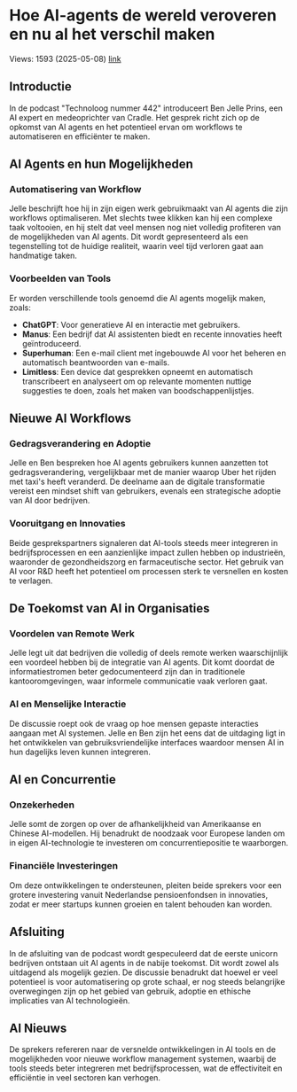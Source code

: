 # Hoe AI-agents de wereld veroveren en nu al het verschil maken
Views: 1593 (2025-05-08) [link](https://www.youtube.com/watch?v=1mK1CZ5d_io)


 ## Introductie
In de podcast "Technoloog nummer 442" introduceert Ben Jelle Prins, een AI expert en medeoprichter van Cradle. Het gesprek richt zich op de opkomst van AI agents en het potentieel ervan om workflows te automatiseren en efficiënter te maken.

## AI Agents en hun Mogelijkheden
### Automatisering van Workflow
Jelle beschrijft hoe hij in zijn eigen werk gebruikmaakt van AI agents die zijn workflows optimaliseren. Met slechts twee klikken kan hij een complexe taak voltooien, en hij stelt dat veel mensen nog niet volledig profiteren van de mogelijkheden van AI agents. Dit wordt gepresenteerd als een tegenstelling tot de huidige realiteit, waarin veel tijd verloren gaat aan handmatige taken.

### Voorbeelden van Tools
Er worden verschillende tools genoemd die AI agents mogelijk maken, zoals:
- **ChatGPT**: Voor generatieve AI en interactie met gebruikers.
- **Manus**: Een bedrijf dat AI assistenten biedt en recente innovaties heeft geïntroduceerd.
- **Superhuman**: Een e-mail client met ingebouwde AI voor het beheren en automatisch beantwoorden van e-mails.
- **Limitless**: Een device dat gesprekken opneemt en automatisch transcribeert en analyseert om op relevante momenten nuttige suggesties te doen, zoals het maken van boodschappenlijstjes.

## Nieuwe AI Workflows
### Gedragsverandering en Adoptie
Jelle en Ben bespreken hoe AI agents gebruikers kunnen aanzetten tot gedragsverandering, vergelijkbaar met de manier waarop Uber het rijden met taxi's heeft veranderd. De deelname aan de digitale transformatie vereist een mindset shift van gebruikers, evenals een strategische adoptie van AI door bedrijven. 

### Vooruitgang en Innovaties
Beide gesprekspartners signaleren dat AI-tools steeds meer integreren in bedrijfsprocessen en een aanzienlijke impact zullen hebben op industrieën, waaronder de gezondheidszorg en farmaceutische sector. Het gebruik van AI voor R&D heeft het potentieel om processen sterk te versnellen en kosten te verlagen.

## De Toekomst van AI in Organisaties
### Voordelen van Remote Werk
Jelle legt uit dat bedrijven die volledig of deels remote werken waarschijnlijk een voordeel hebben bij de integratie van AI agents. Dit komt doordat de informatiestromen beter gedocumenteerd zijn dan in traditionele kantooromgevingen, waar informele communicatie vaak verloren gaat.

### AI en Menselijke Interactie
De discussie roept ook de vraag op hoe mensen gepaste interacties aangaan met AI systemen. Jelle en Ben zijn het eens dat de uitdaging ligt in het ontwikkelen van gebruiksvriendelijke interfaces waardoor mensen AI in hun dagelijks leven kunnen integreren. 

## AI en Concurrentie
### Onzekerheden
Jelle somt de zorgen op over de afhankelijkheid van Amerikaanse en Chinese AI-modellen. Hij benadrukt de noodzaak voor Europese landen om in eigen AI-technologie te investeren om concurrentiepositie te waarborgen.

### Financiële Investeringen
Om deze ontwikkelingen te ondersteunen, pleiten beide sprekers voor een grotere investering vanuit Nederlandse pensioenfondsen in innovaties, zodat er meer startups kunnen groeien en talent behouden kan worden.

## Afsluiting
In de afsluiting van de podcast wordt gespeculeerd dat de eerste unicorn bedrijven ontstaan uit AI agents in de nabije toekomst. Dit wordt zowel als uitdagend als mogelijk gezien. De discussie benadrukt dat hoewel er veel potentieel is voor automatisering op grote schaal, er nog steeds belangrijke overwegingen zijn op het gebied van gebruik, adoptie en ethische implicaties van AI technologieën.

## AI Nieuws
De sprekers refereren naar de versnelde ontwikkelingen in AI tools en de mogelijkheden voor nieuwe workflow management systemen, waarbij de tools steeds beter integreren met bedrijfsprocessen, wat de effectiviteit en efficiëntie in veel sectoren kan verhogen.
